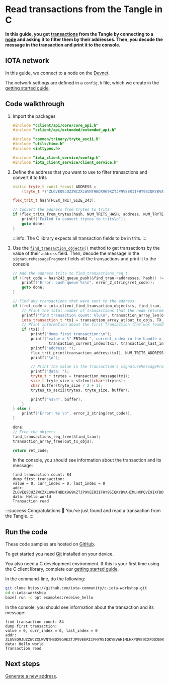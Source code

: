 # Read transactions from the Tangle in C

**In this guide, you get [transactions](root://getting-started/0.1/transactions/transactions.md) from the Tangle by connecting to a [node](root://getting-started/0.1/network/nodes.md) and asking it to filter them by their addresses. Then, you decode the message in the transaction and print it to the console.**

## IOTA network

In this guide, we connect to a node on the [Devnet](root://getting-started/0.1/network/iota-networks.md#devnet).

The network settings are defined in a `config.h` file, which we create in the [getting started guide](../../getting-started/c-quickstart.md).

## Code walkthrough

1. Import the packages

    ```cpp
    #include "cclient/api/core/core_api.h"
    #include "cclient/api/extended/extended_api.h"

    #include "common/trinary/tryte_ascii.h"
    #include "utils/time.h"
    #include <inttypes.h>

    #include "iota_client_service/config.h"
    #include "iota_client_service/client_service.h"
    ```

2. Define the address that you want to use to filter transactions and convert it to trits

    ```cpp
    static tryte_t const *const ADDRESS =
        (tryte_t *)"ZLGVEQ9JUZZWCZXLWVNTHBDX9G9KZTJP9VEERIIFHY9SIQKYBVAHIMLHXPQVE9IXFDDXNHQINXJDRPFDXNYVAPLZAW";

    flex_trit_t hash[FLEX_TRIT_SIZE_243];

    // Convert the address from trytes to trits
    if (flex_trits_from_trytes(hash, NUM_TRITS_HASH, address, NUM_TRYTES_HASH, NUM_TRYTES_HASH) == 0) {
        printf("Failed to convert trytes to trits\n");
        goto done;
    }
    ```

    :::info:
    The C library expects all transaction fields to be in trits.
    :::

3. Use the [`find_transaction_objects()`](https://github.com/iotaledger/entangled/blob/develop/cclient/api/extended/find_transaction_objects.h) method to get transactions by the value of their `address` field. Then, decode the message in the `signatureMessageFragment` fields of the transactions and print it to the console

    ```cpp
    // Add the address trits to find_transactions_req_t
    if ((ret_code = hash243_queue_push(&find_tran->addresses, hash)) != RC_OK) {
        printf("Error: push queue %s\n", error_2_string(ret_code));
        goto done;
    }

    // Find any transactions that were sent to the address
    if ((ret_code = iota_client_find_transaction_objects(s, find_tran, out_tx_objs)) == RC_OK) {
        // Print the total number of transactions that the node returned
        printf("find transaction count: %lu\n", transaction_array_len(out_tx_objs));
        iota_transaction_t *tx1 = transaction_array_at(out_tx_objs, TX_INDEX);
        // Print information about the first transaction that was found
        if (tx1) {
            printf("dump first transaction:\n");
            printf("value = %" PRId64 ", current_index in the bundle = %" PRIu64 ", last_index of the bundle = %" PRIu64 "\n", transaction_value(tx1),
                    transaction_current_index(tx1), transaction_last_index(tx1));
            printf("address: ");
            flex_trit_print(transaction_address(tx1), NUM_TRITS_ADDRESS);
            printf("\n");

            // Print the value in the transaction's signatureMessageFragment field
            printf("data: ");
            tryte_t * trytes = transaction_message(tx1);
            size_t tryte_size = strlen((char*)trytes);
            char buffer[tryte_size / 2 + 1];
            trytes_to_ascii(trytes, tryte_size, buffer);

            printf("%s\n", buffer);
        }
    } else {
        printf("Error: %s \n", error_2_string(ret_code));
    }

    done:
    // Free the objects
    find_transactions_req_free(&find_tran);
    transaction_array_free(out_tx_objs);

    return ret_code;
    ```

    In the console, you should see information about the transaction and its message:

    ```
    find transaction count: 84
    dump first transaction:
    value = 0, curr_index = 0, last_index = 0
    addr: ZLGVEQ9JUZZWCZXLWVNTHBDX9G9KZTJP9VEERIIFHY9SIQKYBVAHIMLHXPQVE9IXFDDXNHQINXJDRPFDX
    data: Hello world
    Transaction read
    ```

:::success:Congratulations :tada:
You've just found and read a transaction from the Tangle.
:::

## Run the code

These code samples are hosted on [GitHub](https://github.com/JakeSCahill/c-iota-workshop).

To get started you need [Git](https://git-scm.com/book/en/v2/Getting-Started-Installing-Git) installed on your device.

You also need a C development environment. If this is your first time using the C client library, complete our [getting started guide](../../getting-started/c-quickstart.md).

In the command-line, do the following:

```bash
git clone https://github.com/iota-community/c-iota-workshop.git
cd c-iota-workshop
bazel run -c opt examples:receive_hello
```

In the console, you should see information about the transaction and its message:

```
find transaction count: 84
dump first transaction:
value = 0, curr_index = 0, last_index = 0
addr: ZLGVEQ9JUZZWCZXLWVNTHBDX9G9KZTJP9VEERIIFHY9SIQKYBVAHIMLHXPQVE9IXFDDXNHQINXJDRPFDX
data: Hello world
Transaction read
```

## Next steps

[Generate a new address](../c/generate-an-address.md).

